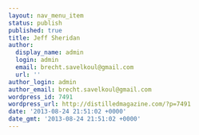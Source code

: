 ```yaml
---
layout: nav_menu_item
status: publish
published: true
title: Jeff Sheridan
author:
  display_name: admin
  login: admin
  email: brecht.savelkoul@gmail.com
  url: ''
author_login: admin
author_email: brecht.savelkoul@gmail.com
wordpress_id: 7491
wordpress_url: http://distilledmagazine.com/?p=7491
date: '2013-08-24 21:51:02 +0000'
date_gmt: '2013-08-24 21:51:02 +0000'
---
```


